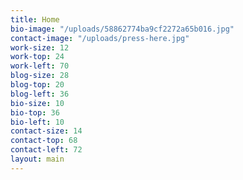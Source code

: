 ```yaml
---
title: Home
bio-image: "/uploads/58862774ba9cf2272a65b016.jpg"
contact-image: "/uploads/press-here.jpg"
work-size: 12
work-top: 24
work-left: 70
blog-size: 28
blog-top: 20
blog-left: 36
bio-size: 10
bio-top: 36
bio-left: 10
contact-size: 14
contact-top: 68
contact-left: 72
layout: main
---
```


